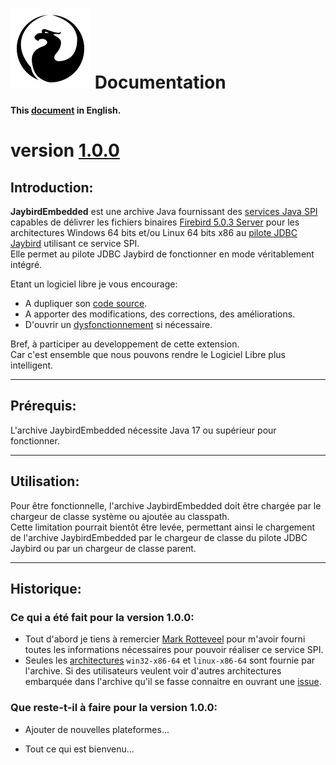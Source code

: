 <!--
╔════════════════════════════════════════════════════════════════════════════════════╗
║                                                                                    ║
║   Copyright (c) 2020-25 https://prrvchr.github.io                                  ║
║                                                                                    ║
║   Permission is hereby granted, free of charge, to any person obtaining            ║
║   a copy of this software and associated documentation files (the "Software"),     ║
║   to deal in the Software without restriction, including without limitation        ║
║   the rights to use, copy, modify, merge, publish, distribute, sublicense,         ║
║   and/or sell copies of the Software, and to permit persons to whom the Software   ║
║   is furnished to do so, subject to the following conditions:                      ║
║                                                                                    ║
║   The above copyright notice and this permission notice shall be included in       ║
║   all copies or substantial portions of the Software.                              ║
║                                                                                    ║
║   THE SOFTWARE IS PROVIDED "AS IS", WITHOUT WARRANTY OF ANY KIND,                  ║
║   EXPRESS OR IMPLIED, INCLUDING BUT NOT LIMITED TO THE WARRANTIES                  ║
║   OF MERCHANTABILITY, FITNESS FOR A PARTICULAR PURPOSE AND NONINFRINGEMENT.        ║
║   IN NO EVENT SHALL THE AUTHORS OR COPYRIGHT HOLDERS BE LIABLE FOR ANY             ║
║   CLAIM, DAMAGES OR OTHER LIABILITY, WHETHER IN AN ACTION OF CONTRACT,             ║
║   TORT OR OTHERWISE, ARISING FROM, OUT OF OR IN CONNECTION WITH THE SOFTWARE       ║
║   OR THE USE OR OTHER DEALINGS IN THE SOFTWARE.                                    ║
║                                                                                    ║
╚════════════════════════════════════════════════════════════════════════════════════╝
-->
# [![JaybirdEmbedded logo][1]][2] Documentation

**This [document][3] in English.**

# version [1.0.0][4]

## Introduction:

**JaybirdEmbedded** est une archive Java fournissant des [services Java SPI][5] capables de délivrer les fichiers binaires [Firebird 5.0.3 Server][6] pour les architectures Windows 64 bits et/ou Linux 64 bits x86 au [pilote JDBC Jaybird][7] utilisant ce service SPI.  
Elle permet au pilote JDBC Jaybird de fonctionner en mode véritablement intégré.

Etant un logiciel libre je vous encourage:
- A dupliquer son [code source][8].
- A apporter des modifications, des corrections, des améliorations.
- D'ouvrir un [dysfonctionnement][9] si nécessaire.

Bref, à participer au developpement de cette extension.  
Car c'est ensemble que nous pouvons rendre le Logiciel Libre plus intelligent.

___

## Prérequis:

L'archive JaybirdEmbedded nécessite Java 17 ou supérieur pour fonctionner.

___

## Utilisation:

Pour être fonctionnelle, l'archive JaybirdEmbedded doit être chargée par le chargeur de classe système ou ajoutée au classpath.  
Cette limitation pourrait bientôt être levée, permettant ainsi le chargement de l'archive JaybirdEmbedded par le chargeur de classe du pilote JDBC Jaybird ou par un chargeur de classe parent.

___

## Historique:

### Ce qui a été fait pour la version 1.0.0:

- Tout d'abord je tiens à remercier [Mark Rotteveel][10] pour m'avoir fourni toutes les informations nécessaires pour pouvoir réaliser ce service SPI.
- Seules les [architectures][11] `win32-x86-64` et `linux-x86-64` sont fournie par l'archive. Si des utilisateurs veulent voir d'autres architectures embarquée dans l'archive qu'il se fasse connaitre en ouvrant une [issue][9].

### Que reste-t-il à faire pour la version 1.0.0:

- Ajouter de nouvelles plateformes...

- Tout ce qui est bienvenu...

[1]: </img/jaybird.svg#collapse>
[2]: <https://prrvchr.github.io/JaybirdEmbedded/>
[3]: <https://prrvchr.github.io/JaybirdEmbedded/>
[4]: <https://prrvchr.github.io/JaybirdEmbedded/README_fr#ce-qui-a-%C3%A9t%C3%A9-fait-pour-la-version-100>
[5]: <https://docs.oracle.com/javase/tutorial/sound/SPI-intro.html>
[6]: <https://www.firebirdsql.org/en/firebird-5-0-3>
[7]: <https://firebirdsql.org/en/jdbc-driver/>
[8]: <https://github.com/prrvchr/JaybirdEmbedded/>
[9]: <https://github.com/prrvchr/JaybirdEmbedded/issues/new>
[10]: <https://github.com/mrotteveel>
[11]: <https://github.com/java-native-access/jna/blob/master/src/com/sun/jna/Platform.java#L66>

